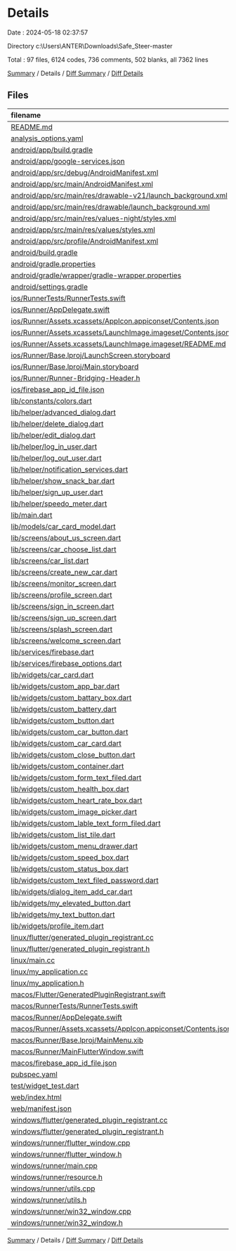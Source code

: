 # Details

Date : 2024-05-18 02:37:57

Directory c:\\Users\\ANTER\\Downloads\\Safe_Steer-master

Total : 97 files,  6124 codes, 736 comments, 502 blanks, all 7362 lines

[Summary](results.md) / Details / [Diff Summary](diff.md) / [Diff Details](diff-details.md)

## Files
| filename | language | code | comment | blank | total |
| :--- | :--- | ---: | ---: | ---: | ---: |
| [README.md](/README.md) | Markdown | 10 | 0 | 7 | 17 |
| [analysis_options.yaml](/analysis_options.yaml) | YAML | 3 | 22 | 4 | 29 |
| [android/app/build.gradle](/android/app/build.gradle) | Groovy | 52 | 5 | 12 | 69 |
| [android/app/google-services.json](/android/app/google-services.json) | JSON | 49 | 0 | 0 | 49 |
| [android/app/src/debug/AndroidManifest.xml](/android/app/src/debug/AndroidManifest.xml) | XML | 3 | 4 | 1 | 8 |
| [android/app/src/main/AndroidManifest.xml](/android/app/src/main/AndroidManifest.xml) | XML | 27 | 6 | 1 | 34 |
| [android/app/src/main/res/drawable-v21/launch_background.xml](/android/app/src/main/res/drawable-v21/launch_background.xml) | XML | 4 | 7 | 2 | 13 |
| [android/app/src/main/res/drawable/launch_background.xml](/android/app/src/main/res/drawable/launch_background.xml) | XML | 4 | 7 | 2 | 13 |
| [android/app/src/main/res/values-night/styles.xml](/android/app/src/main/res/values-night/styles.xml) | XML | 9 | 9 | 1 | 19 |
| [android/app/src/main/res/values/styles.xml](/android/app/src/main/res/values/styles.xml) | XML | 9 | 9 | 1 | 19 |
| [android/app/src/profile/AndroidManifest.xml](/android/app/src/profile/AndroidManifest.xml) | XML | 3 | 4 | 1 | 8 |
| [android/build.gradle](/android/build.gradle) | Groovy | 27 | 0 | 5 | 32 |
| [android/gradle.properties](/android/gradle.properties) | Properties | 3 | 0 | 1 | 4 |
| [android/gradle/wrapper/gradle-wrapper.properties](/android/gradle/wrapper/gradle-wrapper.properties) | Properties | 5 | 0 | 1 | 6 |
| [android/settings.gradle](/android/settings.gradle) | Groovy | 16 | 0 | 5 | 21 |
| [ios/RunnerTests/RunnerTests.swift](/ios/RunnerTests/RunnerTests.swift) | Swift | 7 | 2 | 4 | 13 |
| [ios/Runner/AppDelegate.swift](/ios/Runner/AppDelegate.swift) | Swift | 12 | 0 | 2 | 14 |
| [ios/Runner/Assets.xcassets/AppIcon.appiconset/Contents.json](/ios/Runner/Assets.xcassets/AppIcon.appiconset/Contents.json) | JSON | 122 | 0 | 1 | 123 |
| [ios/Runner/Assets.xcassets/LaunchImage.imageset/Contents.json](/ios/Runner/Assets.xcassets/LaunchImage.imageset/Contents.json) | JSON | 23 | 0 | 1 | 24 |
| [ios/Runner/Assets.xcassets/LaunchImage.imageset/README.md](/ios/Runner/Assets.xcassets/LaunchImage.imageset/README.md) | Markdown | 3 | 0 | 2 | 5 |
| [ios/Runner/Base.lproj/LaunchScreen.storyboard](/ios/Runner/Base.lproj/LaunchScreen.storyboard) | XML | 36 | 1 | 1 | 38 |
| [ios/Runner/Base.lproj/Main.storyboard](/ios/Runner/Base.lproj/Main.storyboard) | XML | 25 | 1 | 1 | 27 |
| [ios/Runner/Runner-Bridging-Header.h](/ios/Runner/Runner-Bridging-Header.h) | C++ | 1 | 0 | 1 | 2 |
| [ios/firebase_app_id_file.json](/ios/firebase_app_id_file.json) | JSON | 7 | 0 | 0 | 7 |
| [lib/constants/colors.dart](/lib/constants/colors.dart) | Dart | 30 | 0 | 6 | 36 |
| [lib/helper/advanced_dialog.dart](/lib/helper/advanced_dialog.dart) | Dart | 84 | 0 | 2 | 86 |
| [lib/helper/delete_dialog.dart](/lib/helper/delete_dialog.dart) | Dart | 111 | 1 | 3 | 115 |
| [lib/helper/edit_dialog.dart](/lib/helper/edit_dialog.dart) | Dart | 166 | 0 | 2 | 168 |
| [lib/helper/log_in_user.dart](/lib/helper/log_in_user.dart) | Dart | 8 | 1 | 4 | 13 |
| [lib/helper/log_out_user.dart](/lib/helper/log_out_user.dart) | Dart | 13 | 0 | 4 | 17 |
| [lib/helper/notification_services.dart](/lib/helper/notification_services.dart) | Dart | 39 | 0 | 6 | 45 |
| [lib/helper/show_snack_bar.dart](/lib/helper/show_snack_bar.dart) | Dart | 11 | 0 | 2 | 13 |
| [lib/helper/sign_up_user.dart](/lib/helper/sign_up_user.dart) | Dart | 6 | 1 | 3 | 10 |
| [lib/helper/speedo_meter.dart](/lib/helper/speedo_meter.dart) | Dart | 138 | 0 | 24 | 162 |
| [lib/main.dart](/lib/main.dart) | Dart | 91 | 2 | 11 | 104 |
| [lib/models/car_card_model.dart](/lib/models/car_card_model.dart) | Dart | 5 | 0 | 1 | 6 |
| [lib/screens/about_us_screen.dart](/lib/screens/about_us_screen.dart) | Dart | 18 | 0 | 4 | 22 |
| [lib/screens/car_choose_list.dart](/lib/screens/car_choose_list.dart) | Dart | 205 | 2 | 11 | 218 |
| [lib/screens/car_list.dart](/lib/screens/car_list.dart) | Dart | 0 | 274 | 0 | 274 |
| [lib/screens/create_new_car.dart](/lib/screens/create_new_car.dart) | Dart | 279 | 4 | 11 | 294 |
| [lib/screens/monitor_screen.dart](/lib/screens/monitor_screen.dart) | Dart | 327 | 2 | 6 | 335 |
| [lib/screens/profile_screen.dart](/lib/screens/profile_screen.dart) | Dart | 448 | 1 | 10 | 459 |
| [lib/screens/sign_in_screen.dart](/lib/screens/sign_in_screen.dart) | Dart | 205 | 14 | 10 | 229 |
| [lib/screens/sign_up_screen.dart](/lib/screens/sign_up_screen.dart) | Dart | 246 | 3 | 4 | 253 |
| [lib/screens/splash_screen.dart](/lib/screens/splash_screen.dart) | Dart | 51 | 1 | 6 | 58 |
| [lib/screens/welcome_screen.dart](/lib/screens/welcome_screen.dart) | Dart | 135 | 0 | 3 | 138 |
| [lib/services/firebase.dart](/lib/services/firebase.dart) | Dart | 129 | 20 | 5 | 154 |
| [lib/services/firebase_options.dart](/lib/services/firebase_options.dart) | Dart | 68 | 12 | 6 | 86 |
| [lib/widgets/car_card.dart](/lib/widgets/car_card.dart) | Dart | 0 | 79 | 0 | 79 |
| [lib/widgets/custom_app_bar.dart](/lib/widgets/custom_app_bar.dart) | Dart | 33 | 0 | 2 | 35 |
| [lib/widgets/custom_battary_box.dart](/lib/widgets/custom_battary_box.dart) | Dart | 62 | 0 | 5 | 67 |
| [lib/widgets/custom_battery.dart](/lib/widgets/custom_battery.dart) | Dart | 43 | 0 | 2 | 45 |
| [lib/widgets/custom_button.dart](/lib/widgets/custom_button.dart) | Dart | 50 | 1 | 2 | 53 |
| [lib/widgets/custom_car_button.dart](/lib/widgets/custom_car_button.dart) | Dart | 49 | 0 | 3 | 52 |
| [lib/widgets/custom_car_card.dart](/lib/widgets/custom_car_card.dart) | Dart | 132 | 0 | 3 | 135 |
| [lib/widgets/custom_close_button.dart](/lib/widgets/custom_close_button.dart) | Dart | 34 | 0 | 3 | 37 |
| [lib/widgets/custom_container.dart](/lib/widgets/custom_container.dart) | Dart | 34 | 0 | 3 | 37 |
| [lib/widgets/custom_form_text_filed.dart](/lib/widgets/custom_form_text_filed.dart) | Dart | 54 | 0 | 2 | 56 |
| [lib/widgets/custom_health_box.dart](/lib/widgets/custom_health_box.dart) | Dart | 145 | 2 | 7 | 154 |
| [lib/widgets/custom_heart_rate_box.dart](/lib/widgets/custom_heart_rate_box.dart) | Dart | 144 | 3 | 6 | 153 |
| [lib/widgets/custom_image_picker.dart](/lib/widgets/custom_image_picker.dart) | Dart | 72 | 0 | 9 | 81 |
| [lib/widgets/custom_lable_text_form_filed.dart](/lib/widgets/custom_lable_text_form_filed.dart) | Dart | 81 | 1 | 2 | 84 |
| [lib/widgets/custom_list_tile.dart](/lib/widgets/custom_list_tile.dart) | Dart | 40 | 0 | 4 | 44 |
| [lib/widgets/custom_menu_drawer.dart](/lib/widgets/custom_menu_drawer.dart) | Dart | 180 | 19 | 4 | 203 |
| [lib/widgets/custom_speed_box.dart](/lib/widgets/custom_speed_box.dart) | Dart | 137 | 3 | 4 | 144 |
| [lib/widgets/custom_status_box.dart](/lib/widgets/custom_status_box.dart) | Dart | 144 | 6 | 6 | 156 |
| [lib/widgets/custom_text_filed_password.dart](/lib/widgets/custom_text_filed_password.dart) | Dart | 63 | 0 | 5 | 68 |
| [lib/widgets/dialog_item_add_car.dart](/lib/widgets/dialog_item_add_car.dart) | Dart | 68 | 0 | 2 | 70 |
| [lib/widgets/my_elevated_button.dart](/lib/widgets/my_elevated_button.dart) | Dart | 42 | 0 | 3 | 45 |
| [lib/widgets/my_text_button.dart](/lib/widgets/my_text_button.dart) | Dart | 38 | 0 | 4 | 42 |
| [lib/widgets/profile_item.dart](/lib/widgets/profile_item.dart) | Dart | 64 | 0 | 1 | 65 |
| [linux/flutter/generated_plugin_registrant.cc](/linux/flutter/generated_plugin_registrant.cc) | C++ | 7 | 4 | 5 | 16 |
| [linux/flutter/generated_plugin_registrant.h](/linux/flutter/generated_plugin_registrant.h) | C++ | 5 | 5 | 6 | 16 |
| [linux/main.cc](/linux/main.cc) | C++ | 5 | 0 | 2 | 7 |
| [linux/my_application.cc](/linux/my_application.cc) | C++ | 74 | 11 | 20 | 105 |
| [linux/my_application.h](/linux/my_application.h) | C++ | 7 | 7 | 5 | 19 |
| [macos/Flutter/GeneratedPluginRegistrant.swift](/macos/Flutter/GeneratedPluginRegistrant.swift) | Swift | 24 | 3 | 4 | 31 |
| [macos/RunnerTests/RunnerTests.swift](/macos/RunnerTests/RunnerTests.swift) | Swift | 7 | 2 | 4 | 13 |
| [macos/Runner/AppDelegate.swift](/macos/Runner/AppDelegate.swift) | Swift | 8 | 0 | 2 | 10 |
| [macos/Runner/Assets.xcassets/AppIcon.appiconset/Contents.json](/macos/Runner/Assets.xcassets/AppIcon.appiconset/Contents.json) | JSON | 68 | 0 | 1 | 69 |
| [macos/Runner/Base.lproj/MainMenu.xib](/macos/Runner/Base.lproj/MainMenu.xib) | XML | 343 | 0 | 1 | 344 |
| [macos/Runner/MainFlutterWindow.swift](/macos/Runner/MainFlutterWindow.swift) | Swift | 12 | 0 | 4 | 16 |
| [macos/firebase_app_id_file.json](/macos/firebase_app_id_file.json) | JSON | 7 | 0 | 0 | 7 |
| [pubspec.yaml](/pubspec.yaml) | YAML | 34 | 55 | 8 | 97 |
| [test/widget_test.dart](/test/widget_test.dart) | Dart | 14 | 10 | 7 | 31 |
| [web/index.html](/web/index.html) | HTML | 38 | 16 | 6 | 60 |
| [web/manifest.json](/web/manifest.json) | JSON | 35 | 0 | 1 | 36 |
| [windows/flutter/generated_plugin_registrant.cc](/windows/flutter/generated_plugin_registrant.cc) | C++ | 21 | 4 | 5 | 30 |
| [windows/flutter/generated_plugin_registrant.h](/windows/flutter/generated_plugin_registrant.h) | C++ | 5 | 5 | 6 | 16 |
| [windows/runner/flutter_window.cpp](/windows/runner/flutter_window.cpp) | C++ | 49 | 7 | 16 | 72 |
| [windows/runner/flutter_window.h](/windows/runner/flutter_window.h) | C++ | 20 | 5 | 9 | 34 |
| [windows/runner/main.cpp](/windows/runner/main.cpp) | C++ | 30 | 4 | 10 | 44 |
| [windows/runner/resource.h](/windows/runner/resource.h) | C++ | 9 | 6 | 2 | 17 |
| [windows/runner/utils.cpp](/windows/runner/utils.cpp) | C++ | 54 | 2 | 10 | 66 |
| [windows/runner/utils.h](/windows/runner/utils.h) | C++ | 8 | 6 | 6 | 20 |
| [windows/runner/win32_window.cpp](/windows/runner/win32_window.cpp) | C++ | 210 | 24 | 55 | 289 |
| [windows/runner/win32_window.h](/windows/runner/win32_window.h) | C++ | 48 | 31 | 24 | 103 |

[Summary](results.md) / Details / [Diff Summary](diff.md) / [Diff Details](diff-details.md)